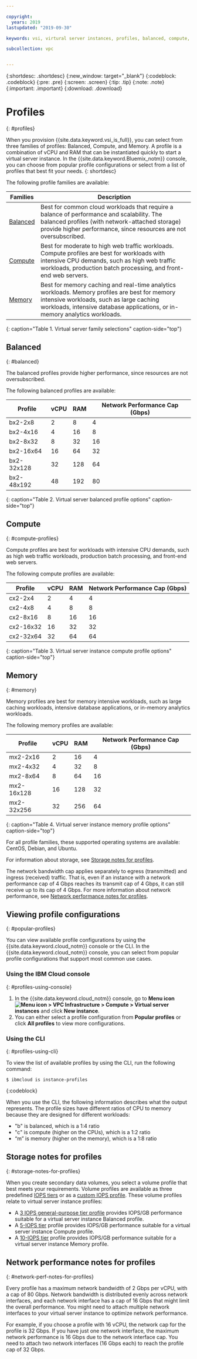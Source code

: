 ```yaml
---

copyright:
  years: 2019
lastupdated: "2019-09-30"

keywords: vsi, virtural server instances, profiles, balanced, compute, memory

subcollection: vpc


---
```


{:shortdesc: .shortdesc}
{:new_window: target="_blank"}
{:codeblock: .codeblock}
{:pre: .pre}
{:screen: .screen}
{:tip: .tip}
{:note: .note}
{:important: .important}
{:download: .download}

# Profiles
{: #profiles}

When you provision {{site.data.keyword.vsi_is_full}}, you can select from three families of profiles: Balanced, Compute, and Memory. A profile is a combination of vCPU and RAM that can be instantiated quickly to start a virtual server instance. In the {{site.data.keyword.Bluemix_notm}} console, you can choose from popular profile configurations or select from a list of profiles that best fit your needs.
{: shortdesc}

The following profile families are available:

| Families | Description |
| -------- | ----------- |
| [Balanced](#balanced) | Best for common cloud workloads that require a balance of performance and scalability. The balanced profiles (with network-attached storage) provide higher performance, since resources are not oversubscribed. |
| [Compute](#compute-profiles)  | Best for moderate to high web traffic workloads. Compute profiles are best for workloads with intensive CPU demands, such as high web traffic workloads, production batch processing, and front-end web servers. |
| [Memory](#memory) | Best for memory caching and real-time analytics workloads. Memory profiles are best for memory intensive workloads, such as large caching workloads, intensive database applications, or in-memory analytics workloads. |
{: caption="Table 1. Virtual server family selections" caption-side="top"}

## Balanced
{: #balanced}

The balanced profiles provide higher performance, since resources are not oversubscribed.

The following balanced profiles are available:

| Profile | vCPU | RAM | Network Performance Cap (Gbps) |
|---------|---------|---------|---------|
| bx2-2x8 | 2 | 8 | 4 |
| bx2-4x16 | 4 | 16 | 8 |
| bx2-8x32 | 8 | 32 | 16 |
| bx2-16x64 | 16 | 64 | 32 |
| bx2-32x128 | 32  | 128 | 64 |
| bx2-48x192 | 48 | 192 | 80 |
{: caption="Table 2. Virtual server balanced profile options" caption-side="top"}

## Compute
{: #compute-profiles}

Compute profiles are best for workloads with intensive CPU demands, such as high web traffic workloads, production batch processing, and
front-end web servers.

The following compute profiles are available:

| Profile | vCPU | RAM | Network Performance Cap (Gbps) |
|---------|---------|---------|---------|
| cx2-2x4 | 2 | 4 | 4 |
| cx2-4x8 | 4 | 8 | 8 |
| cx2-8x16 | 8 | 16 | 16 |
| cx2-16x32 | 16 | 32 | 32 |
| cx2-32x64 | 32  | 64 | 64 |
{: caption="Table 3. Virtual server instance compute profile options" caption-side="top"}

## Memory
{: #memory}

Memory profiles are best for memory intensive workloads, such as large caching workloads, intensive database applications, or in-memory
analytics workloads.

The following memory profiles are available:

| Profile | vCPU | RAM | Network Performance Cap (Gbps) |
|---------|---------|---------|---------|
| mx2-2x16 | 2 | 16 | 4 |
| mx2-4x32 | 4 | 32 | 8 |
| mx2-8x64 | 8 | 64 | 16 |
| mx2-16x128 | 16 | 128 | 32 |
| mx2-32x256 | 32 | 256 | 64 |
{: caption="Table 4. Virtual server instance memory profile options" caption-side="top"}

For all profile families, these supported operating systems are available: CentOS, Debian, and Ubuntu. 

For information about storage, see [Storage notes for profiles](#storage-notes-for-profiles). 

The network bandwidth cap applies separately to egress (transmitted) and ingress (received) traffic. That is, even if an instance with a network performance cap of 4 Gbps reaches its transmit cap of 4 Gbps, it can still receive up to its cap of 4 Gbps. For more information about network performance, see [Network performance notes for profiles](#network-perf-notes-for-profiles).

## Viewing profile configurations
{: #popular-profiles}

You can view available profile configurations by using the {{site.data.keyword.cloud_notm}} console or the CLI. In the {{site.data.keyword.cloud_notm}} console, you can select from popular profile configurations that support most common use cases.

### Using the IBM Cloud console
{: #profiles-using-console}

1. In the {{site.data.keyword.cloud_notm}} console, go to **Menu icon ![Menu icon](../icons/icon_hamburger.svg) > VPC Infrastructure > Compute > Virtual server instances** and click **New instance**.
3. You can either select a profile configuration from **Popular profiles** or click **All profiles** to view more configurations.

### Using the CLI
{: #profiles-using-cli}

To view the list of available profiles by using the CLI, run the following command:
```
$ ibmcloud is instance-profiles
```
{:codeblock}

When you use the CLI, the following information describes what the output represents. The profile sizes have different ratios of CPU to memory because they are designed for different workloads:

*  "b" is balanced, which is a 1:4 ratio
*  "c" is compute (higher on the CPUs), which is a 1:2 ratio
*  “m” is memory (higher on the memory), which is a 1:8 ratio

## Storage notes for profiles
{: #storage-notes-for-profiles}

When you create secondary data volumes, you select a volume profile that best meets your requirements. Volume profiles are available
as three predefined [IOPS tiers](/docs/vpc?topic=vpc-block-storage-profiles#tiers) or as a [custom IOPS profile](/docs/vpc?topic=vpc-block-storage-profiles#custom). These volume profiles relate to virtual server instance profiles:

* A [3 IOPS general-purpose tier profile](/docs/vpc?topic=vpc-block-storage-profiles#tiers) provides IOPS/GB performance suitable for a virtual server instance Balanced profile.
* A [5-IOPS tier](/docs/vpc?topic=vpc-block-storage-profiles#tiers) profile provides IOPS/GB performance suitable for a virtual server instance Compute profile.
* A [10-IOPS tier](/docs/vpc?topic=vpc-block-storage-profiles#tiers) profile provides IOPS/GB performance suitable for a virtual server instance Memory profile.

## Network performance notes for profiles
{: #network-perf-notes-for-profiles}

Every profile has a maximum network bandwidth of 2 Gbps per vCPU, with a cap of 80 Gbps. Network bandwidth is distributed evenly across network interfaces, and each network interface has a cap of 16 Gbps that might limit the overall performance. You might need to attach multiple network interfaces to your virtual server instance to optimize network performance.

For example, if you choose a profile with 16 vCPU, the network cap for the profile is 32 Gbps. If you have just one network interface, the maximum network performance is 16 Gbps due to the network interface cap. You need to attach two network interfaces (16 Gbps each) to reach the profile cap of 32 Gbps.



